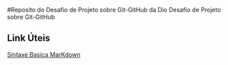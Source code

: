 #Reposito do Desafio  de Projeto sobre Git-GitHub da Dio
Desafio de Projeto sobre Git-GitHub
## Link Úteis
[Sintaxe Basica MarKdown](https://www.markdownguide.org/basic-syntax/)
